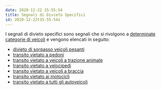 ```yaml
---
date: 2020-12-22 15:55:54
title: Segnali di Divieto Specifici
id: 2020-12-22t15-55-54z
---
```


I segnali di divieto specifici sono segnali che si rivolgono a
[determinate categorie di veicoli](./2020-12-05t16-33-32z.md) e vengono elencati
in seguito:

- [divieto di sorpasso veicoli pesanti](./2020-12-22t15-59-02z.md)
- [transito vietato a pedoni](./2020-12-22t16-24-45z.md)
- [transito vietato a veicoli a trazione animale](./2020-12-22t16-28-13z.md)
- [transito vietato a velocipedi](./2020-12-22t17-03-35z.md)
- [transito vietato a veicoli a braccia](./2020-12-22t17-08-01z.md)
- [transito vietato ai motocicli](./2020-12-22t17-10-47z.md)
- [transito vietato a tutti gli autoveicoli](./2020-12-22t17-19-40z.md)
